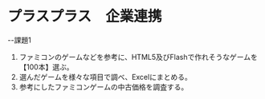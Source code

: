 # プラスプラス　企業連携

--課題1

1. ファミコンのゲームなどを参考に、HTML5及びFlashで作れそうなゲームを【100本】選ぶ。 
2. 選んだゲームを様々な項目で調べ、Excelにまとめる。 
3. 参考にしたファミコンゲームの中古価格を調査する。 
